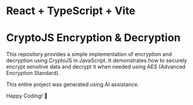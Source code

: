 # React + TypeScript + Vite

# CryptoJS Encryption & Decryption

This repository provides a simple implementation of encryption and decryption using CryptoJS in JavaScript. It demonstrates how to securely encrypt sensitive data and decrypt it when needed using AES (Advanced Encryption Standard).

This entire project was generated using AI assistance.

Happy Coding! 🚀
